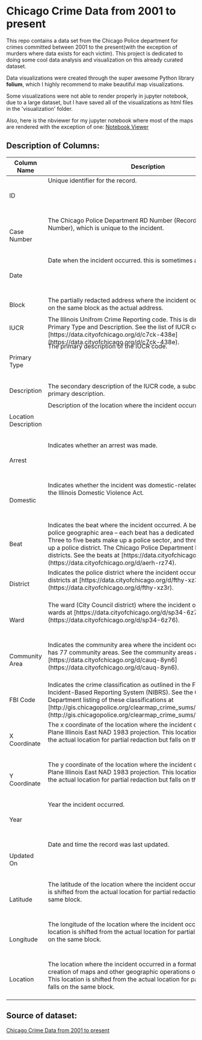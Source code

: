 # Chicago Crime Data from 2001 to present

This repo contains a data set from the Chicago Police department for crimes committed between 2001 to the present(with the exception of murders where data exists for each victim). This project is dedicated to doing some cool data analysis and visualization on this already curated dataset.

Data visualizations were created through the super awesome Python library **folium**, which I highly recommend to make beautiful map visualizations.

Some visualizations were not able to render properly in jupyter notebook, due to a large dataset, but I have saved all of the visualizations as html files in the 'visualization' folder.

Also, here is the nbviewer for my jupyter notebook where most of the maps are rendered with the exception of one: [Notebook Viewer](http://nbviewer.jupyter.org/github/k-chuang/Chicago-Crime-Data-Analysis/blob/master/Chicago-Crime-Data-Analysis.ipynb)



## Description of Columns:
<table class="table table-borderless table-condensed table-discrete schema-table">

<thead>

<tr>

<th scope="col" class="column-name">Column Name</th>

<th scope="col" class="column-description">Description</th>

<th scope="col" class="column-type">Type</th>

</tr>

</thead>

<tbody>

<tr class="column-summary" data-column="id" aria-expanded="false" aria-haspopup="true" role="link" tabindex="0">

<td class="column-name" scope="row">ID</td>

<td class="column-description">

<div class="contents clamped" data-original-height="21" style="height: 100px;"><span class="Linkify">Unique identifier for the record.</span></div>

</td>

<td class="column-type">

<div><span aria-hidden="true" class="icon icon-number"></span><span class="type-name" data-name="number">Number</span></div>

</td>





<tr class="column-summary" data-column="case_number" aria-expanded="false" aria-haspopup="true" role="link" tabindex="0">

<td class="column-name" scope="row">Case Number</td>

<td class="column-description">

<div class="contents clamped" data-original-height="21" style="height: 100px;"><span class="Linkify">The Chicago Police Department RD Number (Records Division Number), which is unique to the incident.</span></div>

</td>

<td class="column-type">

<div><span aria-hidden="true" class="icon icon-text"></span><span class="type-name" data-name="text">Plain Text</span></div>

</td>



</tr>


<tr class="column-summary" data-column="date" aria-expanded="false" aria-haspopup="true" role="link" tabindex="0">

<td class="column-name" scope="row">Date</td>

<td class="column-description">

<div class="contents clamped" data-original-height="21" style="height: 100px;"><span class="Linkify">Date when the incident occurred. this is sometimes a best estimate.</span></div>

</td>

<td class="column-type">

<div><span aria-hidden="true" class="icon icon-date"></span><span class="type-name" data-name="calendar_date">Date & Time</span></div>

</td>



</tr>


<tr class="column-summary" data-column="block" aria-expanded="false" aria-haspopup="true" role="link" tabindex="0">

<td class="column-name" scope="row">Block</td>

<td class="column-description">

<div class="contents clamped" data-original-height="21" style="height: 45px;"><span class="Linkify">The partially redacted address where the incident occurred, placing it on the same block as the actual address.</span></div>

</td>

<td class="column-type">

<div><span aria-hidden="true" class="icon icon-text"></span><span class="type-name" data-name="text">Plain Text</span></div>

</td>



</tr>



<tr class="column-summary" data-column="iucr" aria-expanded="false" aria-haspopup="true" role="link" tabindex="0">

<td class="column-name" scope="row">IUCR</td>

<td class="column-description">

<div class="contents clamped" data-original-height="21" style="height: 65px;"><span class="Linkify">The Illinois Unifrom Crime Reporting code. This is directly linked to the Primary Type and Description. See the list of IUCR codes at [https://data.cityofchicago.org/d/c7ck-438e](https://data.cityofchicago.org/d/c7ck-438e).</span></div>

</td>

<td class="column-type">

<div><span aria-hidden="true" class="icon icon-text"></span><span class="type-name" data-name="text">Plain Text</span></div>

</td>



</tr>



<tr class="column-summary" data-column="primary_type" aria-expanded="false" aria-haspopup="true" role="link" tabindex="0">

<td class="column-name" scope="row">Primary Type</td>

<td class="column-description">

<div class="contents clamped" data-original-height="21" style="height: 100px;"><span class="Linkify">The primary description of the IUCR code.</span></div>

</td>

<td class="column-type">

<div><span aria-hidden="true" class="icon icon-text"></span><span class="type-name" data-name="text">Plain Text</span></div>

</td>



</tr>



<tr class="column-summary" data-column="description" aria-expanded="false" aria-haspopup="true" role="link" tabindex="0">

<td class="column-name" scope="row">Description</td>

<td class="column-description">

<div class="contents clamped" data-original-height="21" style="height: 45px;"><span class="Linkify">The secondary description of the IUCR code, a subcategory of the primary description.</span></div>

</td>

<td class="column-type">

<div><span aria-hidden="true" class="icon icon-text"></span><span class="type-name" data-name="text">Plain Text</span></div>

</td>



<tr class="column-summary" data-column="location_description" aria-expanded="false" aria-haspopup="true" role="link" tabindex="0">

<td class="column-name" scope="row">Location Description</td>

<td class="column-description">

<div class="contents clamped" data-original-height="21" style="height: 100px;"><span class="Linkify">Description of the location where the incident occurred.</span></div>

</td>

<td class="column-type">

<div><span aria-hidden="true" class="icon icon-text"></span><span class="type-name" data-name="text">Plain Text</span></div>

</td>



</tr>



<tr class="column-summary" data-column="arrest" aria-expanded="false" aria-haspopup="true" role="link" tabindex="0">

<td class="column-name" scope="row">Arrest</td>

<td class="column-description">

<div class="contents clamped" data-original-height="21" style="height: 100px;"><span class="Linkify">Indicates whether an arrest was made.</span></div>

</td>

<td class="column-type">

<div><span aria-hidden="true" class="icon icon-check"></span><span class="type-name" data-name="checkbox">Checkbox</span></div>

</td>



</tr>

<tr class="column-summary" data-column="domestic" aria-expanded="false" aria-haspopup="true" role="link" tabindex="0">

<td class="column-name" scope="row">Domestic</td>

<td class="column-description">

<div class="contents clamped" data-original-height="21" style="height: 100px;"><span class="Linkify">Indicates whether the incident was domestic-related as defined by the Illinois Domestic Violence Act.</span></div>

</td>

<td class="column-type">

<div><span aria-hidden="true" class="icon icon-check"></span><span class="type-name" data-name="checkbox">Checkbox</span></div>

</td>



</tr>


<tr class="column-summary" data-column="beat" aria-expanded="false" aria-haspopup="true" role="link" tabindex="0">

<td class="column-name" scope="row">Beat</td>

<td class="column-description">

<div class="contents clamped" data-original-height="21" style="height: 120px;"><span class="Linkify">Indicates the beat where the incident occurred. A beat is the smallest police geographic area – each beat has a dedicated police beat car. Three to five beats make up a police sector, and three sectors make up a police district. The Chicago Police Department has 22 police districts. See the beats at [https://data.cityofchicago.org/d/aerh-rz74](https://data.cityofchicago.org/d/aerh-rz74).</span></div>

</td>

<td class="column-type">

<div><span aria-hidden="true" class="icon icon-text"></span><span class="type-name" data-name="text">Plain Text</span></div>

</td>



</tr>


<tr class="column-summary" data-column="district" aria-expanded="false" aria-haspopup="true" role="link" tabindex="0">

<td class="column-name" scope="row">District</td>

<td class="column-description">

<div class="contents clamped" data-original-height="21" style="height: 80px;"><span class="Linkify">Indicates the police district where the incident occurred. See the districts at [https://data.cityofchicago.org/d/fthy-xz3r](https://data.cityofchicago.org/d/fthy-xz3r).</span></div>

</td>

<td class="column-type">

<div><span aria-hidden="true" class="icon icon-text"></span><span class="type-name" data-name="text">Plain Text</span></div>

</td>



</tr>


<tr class="column-summary" data-column="ward" aria-expanded="false" aria-haspopup="true" role="link" tabindex="0">

<td class="column-name" scope="row">Ward</td>

<td class="column-description">

<div class="contents clamped" data-original-height="21" style="height: 100px;"><span class="Linkify">The ward (City Council district) where the incident occurred. See the wards at [https://data.cityofchicago.org/d/sp34-6z76](https://data.cityofchicago.org/d/sp34-6z76).</span></div>

</td>

<td class="column-type">

<div><span aria-hidden="true" class="icon icon-number"></span><span class="type-name" data-name="number">Number</span></div>

</td>



</tr>


<tr class="column-summary" data-column="community_area" aria-expanded="false" aria-haspopup="true" role="link" tabindex="0">

<td class="column-name" scope="row">Community Area</td>

<td class="column-description">

<div class="contents clamped" data-original-height="21" style="height: 100px;"><span class="Linkify">Indicates the community area where the incident occurred. Chicago has 77 community areas. See the community areas at [https://data.cityofchicago.org/d/cauq-8yn6](https://data.cityofchicago.org/d/cauq-8yn6).</span></div>

</td>

<td class="column-type">

<div><span aria-hidden="true" class="icon icon-text"></span><span class="type-name" data-name="text">Plain Text</span></div>

</td>



</tr>


<tr class="column-summary" data-column="fbi_code" aria-expanded="false" aria-haspopup="true" role="link" tabindex="0">

<td class="column-name" scope="row">FBI Code</td>

<td class="column-description">

<div class="contents clamped" data-original-height="21" style="height: 100px;"><span class="Linkify">Indicates the crime classification as outlined in the FBI's National Incident-Based Reporting System (NIBRS). See the Chicago Police Department listing of these classifications at [http://gis.chicagopolice.org/clearmap_crime_sums/crime_types.html](http://gis.chicagopolice.org/clearmap_crime_sums/crime_types.html).</span></div>

</td>

<td class="column-type">

<div><span aria-hidden="true" class="icon icon-text"></span><span class="type-name" data-name="text">Plain Text</span></div>

</td>



</tr>


<tr class="column-summary" data-column="x_coordinate" aria-expanded="false" aria-haspopup="true" role="link" tabindex="0">

<td class="column-name" scope="row">X Coordinate</td>

<td class="column-description">

<div class="contents clamped" data-original-height="21" style="height: 100px;"><span class="Linkify">The x coordinate of the location where the incident occurred in State Plane Illinois East NAD 1983 projection. This location is shifted from the actual location for partial redaction but falls on the same block.</span></div>

</td>

<td class="column-type">

<div><span aria-hidden="true" class="icon icon-number"></span><span class="type-name" data-name="number">Number</span></div>

</td>



</tr>


<tr class="column-summary" data-column="y_coordinate" aria-expanded="false" aria-haspopup="true" role="link" tabindex="0">

<td class="column-name" scope="row">Y Coordinate</td>

<td class="column-description">

<div class="contents clamped" data-original-height="21" style="height: 100px;"><span class="Linkify">The y coordinate of the location where the incident occurred in State Plane Illinois East NAD 1983 projection. This location is shifted from the actual location for partial redaction but falls on the same block.</span></div>

</td>

<td class="column-type">

<div><span aria-hidden="true" class="icon icon-number"></span><span class="type-name" data-name="number">Number</span></div>

</td>



</tr>


<tr class="column-summary" data-column="year" aria-expanded="false" aria-haspopup="true" role="link" tabindex="0">

<td class="column-name" scope="row">Year</td>

<td class="column-description">

<div class="contents clamped" data-original-height="21" style="height: 100px;"><span class="Linkify">Year the incident occurred.</span></div>

</td>

<td class="column-type">

<div><span aria-hidden="true" class="icon icon-number"></span><span class="type-name" data-name="number">Number</span></div>

</td>



</tr>


<tr class="column-summary" data-column="updated_on" aria-expanded="false" aria-haspopup="true" role="link" tabindex="0">

<td class="column-name" scope="row">Updated On</td>

<td class="column-description">

<div class="contents clamped" data-original-height="21" style="height: 100px;"><span class="Linkify">Date and time the record was last updated.</span></div>

</td>

<td class="column-type">

<div><span aria-hidden="true" class="icon icon-date"></span><span class="type-name" data-name="calendar_date">Date & Time</span></div>

</td>



</tr>


<tr class="column-summary" data-column="latitude" aria-expanded="false" aria-haspopup="true" role="link" tabindex="0">

<td class="column-name" scope="row">Latitude</td>

<td class="column-description">

<div class="contents clamped" data-original-height="21" style="height: 100px;"><span class="Linkify">The latitude of the location where the incident occurred. This location is shifted from the actual location for partial redaction but falls on the same block.</span></div>

</td>

<td class="column-type">

<div><span aria-hidden="true" class="icon icon-number"></span><span class="type-name" data-name="number">Number</span></div>

</td>



</tr>


<tr class="column-summary" data-column="longitude" aria-expanded="false" aria-haspopup="true" role="link" tabindex="0">

<td class="column-name" scope="row">Longitude</td>

<td class="column-description">

<div class="contents clamped" data-original-height="21" style="height: 100px;"><span class="Linkify">The longitude of the location where the incident occurred. This location is shifted from the actual location for partial redaction but falls on the same block.</span></div>

</td>

<td class="column-type">

<div><span aria-hidden="true" class="icon icon-number"></span><span class="type-name" data-name="number">Number</span></div>

</td>



</tr>



<tr class="column-summary" data-column="location" aria-expanded="false" aria-haspopup="true" role="link" tabindex="0">

<td class="column-name" scope="row">Location</td>

<td class="column-description">

<div class="contents clamped" data-original-height="21" style="height: 100px;"><span class="Linkify">The location where the incident occurred in a format that allows for creation of maps and other geographic operations on this data portal. This location is shifted from the actual location for partial redaction but falls on the same block.</span></div>

</td>

<td class="column-type">

<div><span aria-hidden="true" class="icon icon-map"></span><span class="type-name" data-name="location">Location</span></div>

</td>


</tr>

</tbody>

</table>











## Source of dataset:
[Chicago Crime Data from 2001 to present](https://data.cityofchicago.org/Public-Safety/Crimes-2001-to-present/ijzp-q8t2)
